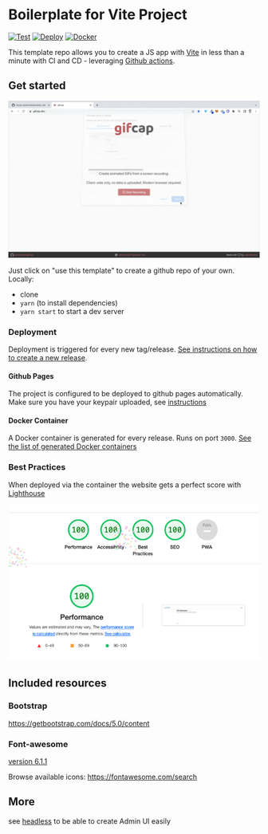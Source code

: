 # Boilerplate for Vite Project

[![Test](https://github.com/nexys-system/boilerplate_vite/actions/workflows/test.yml/badge.svg)](https://github.com/nexys-system/boilerplate_vite/actions/workflows/test.yml)
[![Deploy](https://github.com/nexys-system/boilerplate_vite/actions/workflows/deploy.yml/badge.svg)](https://github.com/nexys-system/boilerplate_vite/actions/workflows/deploy.yml)
[![Docker](https://github.com/nexys-system/boilerplate_vite/actions/workflows/docker.yml/badge.svg)](https://github.com/nexys-system/boilerplate_vite/actions/workflows/docker.yml)

This template repo allows you to create a JS app with [Vite](https://vitejs.dev/) in less than a minute with CI and CD - leveraging [Github actions](https://github.com/features/actions).

## Get started

![get started](./recording.gif)

Just click on "use this template" to create a github repo of your own.
Locally:
* clone
* `yarn` (to install dependencies)
* `yarn start` to start a dev server

### Deployment

Deployment is triggered for every new tag/release. [See instructions on how to create a new release](https://docs.github.com/en/repositories/releasing-projects-on-github/managing-releases-in-a-repository).

#### Github Pages

The project is configured to be deployed to github pages automatically. Make sure you have your keypair uploaded, see [instructions](https://github.com/marketplace/actions/deploy-to-github-pages#using-an-ssh-deploy-key-)

#### Docker Container

A Docker container is generated for every release. Runs on port `3000`. [See the list of generated Docker containers](https://github.com/nexys-system/boilerplate_vite/pkgs/container/boilerplate_vite%2Fboilerplate_vite)

### Best Practices

When deployed via the container the website gets a perfect score with [Lighthouse](https://developer.chrome.com/docs/lighthouse/overview/)

![Lightouse screenshot made on Aug 11 with a docker deployment, v0.0.21](./lightouse-screenshot.png)

## Included resources

### Bootstrap

https://getbootstrap.com/docs/5.0/content

### Font-awesome

[version 6.1.1](https://cdnjs.com/libraries/font-awesome)

Browse available icons: https://fontawesome.com/search


## More

see [headless](https://github.com/nexys-system/react-headless) to be able to create Admin UI easily
